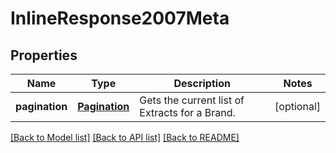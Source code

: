 # InlineResponse2007Meta

## Properties
Name | Type | Description | Notes
------------ | ------------- | ------------- | -------------
**pagination** | [**Pagination**](Pagination.md) | Gets the current list of Extracts for a Brand. | [optional] 

[[Back to Model list]](../README.md#documentation-for-models) [[Back to API list]](../README.md#documentation-for-api-endpoints) [[Back to README]](../README.md)


